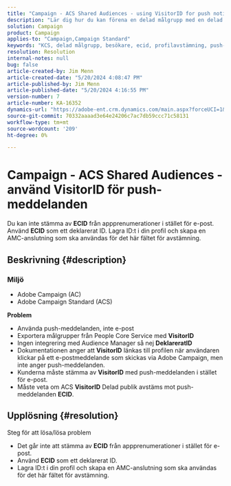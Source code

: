 ```yaml
---
title: "Campaign - ACS Shared Audiences - using VisitorID for push notifications"
description: "Lär dig hur du kan förena en delad målgrupp med en delad målgrupp i Adobe Campaign Standard (ACS) VisitorID med push-meddelanden."
solution: Campaign
product: Campaign
applies-to: "Campaign,Campaign Standard"
keywords: "KCS, delad målgrupp, besökare, ecid, profilavstämning, push-meddelanden, Adobe Campaign Standard, ACS, felsökning, Adobe Campaign, AC"
resolution: Resolution
internal-notes: null
bug: false
article-created-by: Jim Menn
article-created-date: "5/20/2024 4:08:47 PM"
article-published-by: Jim Menn
article-published-date: "5/20/2024 4:16:55 PM"
version-number: 7
article-number: KA-16352
dynamics-url: "https://adobe-ent.crm.dynamics.com/main.aspx?forceUCI=1&pagetype=entityrecord&etn=knowledgearticle&id=387f5b3b-c316-ef11-9f8a-6045bd006268"
source-git-commit: 70332aaaad3e64e24206c7ac7db59ccc71c58131
workflow-type: tm+mt
source-wordcount: '209'
ht-degree: 0%

---
```


# Campaign - ACS Shared Audiences - använd VisitorID för push-meddelanden


Du kan inte stämma av <b>ECID</b> från appprenumerationer i stället för e-post. Använd <b>ECID</b> som ett deklarerat ID. Lagra ID:t i din profil och skapa en AMC-anslutning som ska användas för det här fältet för avstämning.

## Beskrivning {#description}


### <b>Miljö</b>

- Adobe Campaign (AC)
- Adobe Campaign Standard (ACS)


<b>Problem</b>

- Använda push-meddelanden, inte e-post
- Exportera målgrupper från People Core Service med <b>VisitorID</b>
- Ingen integrering med Audience Manager så nej <b>DeklareratID</b>
- Dokumentationen anger att <b>VisitorID</b> länkas till profilen när användaren klickar på ett e-postmeddelande som skickas via Adobe Campaign, men inte anger push-meddelanden.
- Kunderna måste stämma av <b>VisitorID</b> med push-meddelanden i stället för e-post.
- Måste veta om ACS <b>VisitorID</b> Delad publik avstäms mot push-meddelanden <b>ECID</b>.







## Upplösning {#resolution}


Steg för att lösa/lösa problem

- Det går inte att stämma av <b>ECID</b> från appprenumerationer i stället för e-post.
- Använd <b>ECID</b> som ett deklarerat ID.
- Lagra ID:t i din profil och skapa en AMC-anslutning som ska användas för det här fältet för avstämning.



